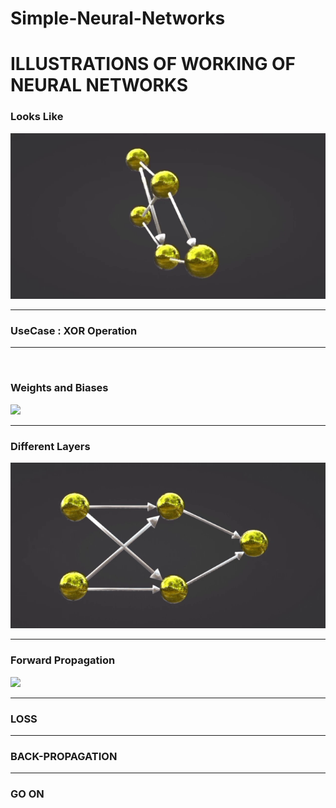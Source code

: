 # Simple-Neural-Networks
<h1>ILLUSTRATIONS OF WORKING OF NEURAL NETWORKS</h1>
<h3>Looks Like</h3>
<img src="https://github.com/arihara-sudhan/Simple-Neural-Networks/blob/main/imgs/intro.gif?raw=true" alt="">
<hr>
<h3>UseCase : XOR Operation</h3>
<hr>
<img src="">
<h3>Weights and Biases</h3>
<img src="https://github.com/arihara-sudhan/Simple-Neural-Networks/blob/main/imgs/weights.gif?raw=true">
<hr>
<h3>Different Layers</h3>
<img src="https://github.com/arihara-sudhan/Simple-Neural-Networks/blob/main/imgs/layers.gif?raw=true">
<hr>
<h3>Forward Propagation</h3>
<img src="https://github.com/arihara-sudhan/Simple-Neural-Networks/blob/main/imgs/prop.gif?raw=true">
<hr>
<h3>LOSS</h3>
<hr>
<h3>BACK-PROPAGATION</h3>
<hr>
<h3>GO ON</h3>
